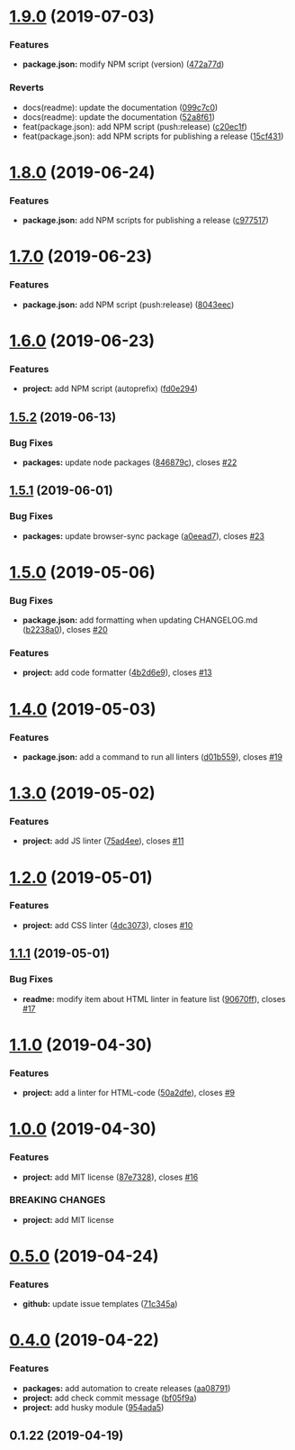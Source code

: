 <a name="1.9.0"></a>

# [1.9.0](https://github.com/ecmatonix/starter-website-lite/compare/v1.8.0...v1.9.0) (2019-07-03)

### Features

- **package.json:** modify NPM script (version) ([472a77d](https://github.com/ecmatonix/starter-website-lite/commit/472a77d))

### Reverts

- docs(readme): update the documentation ([099c7c0](https://github.com/ecmatonix/starter-website-lite/commit/099c7c0))
- docs(readme): update the documentation ([52a8f61](https://github.com/ecmatonix/starter-website-lite/commit/52a8f61))
- feat(package.json): add NPM script (push:release) ([c20ec1f](https://github.com/ecmatonix/starter-website-lite/commit/c20ec1f))
- feat(package.json): add NPM scripts for publishing a release ([15cf431](https://github.com/ecmatonix/starter-website-lite/commit/15cf431))

<a name="1.8.0"></a>

# [1.8.0](https://github.com/ecmatonix/starter-website-lite/compare/v1.7.0...v1.8.0) (2019-06-24)

### Features

- **package.json:** add NPM scripts for publishing a release ([c977517](https://github.com/ecmatonix/starter-website-lite/commit/c977517))

<a name="1.7.0"></a>

# [1.7.0](https://github.com/ecmatonix/starter-website-lite/compare/v1.6.0...v1.7.0) (2019-06-23)

### Features

- **package.json:** add NPM script (push:release) ([8043eec](https://github.com/ecmatonix/starter-website-lite/commit/8043eec))

<a name="1.6.0"></a>

# [1.6.0](https://github.com/ecmatonix/starter-website-lite/compare/v1.5.2...v1.6.0) (2019-06-23)

### Features

- **project:** add NPM script (autoprefix) ([fd0e294](https://github.com/ecmatonix/starter-website-lite/commit/fd0e294))

<a name="1.5.2"></a>

## [1.5.2](https://github.com/ecmatonix/starter-website-lite/compare/v1.5.1...v1.5.2) (2019-06-13)

### Bug Fixes

- **packages:** update node packages ([846879c](https://github.com/ecmatonix/starter-website-lite/commit/846879c)), closes [#22](https://github.com/ecmatonix/starter-website-lite/issues/22)

<a name="1.5.1"></a>

## [1.5.1](https://github.com/ecmatonix/starter-website-lite/compare/v1.5.0...v1.5.1) (2019-06-01)

### Bug Fixes

- **packages:** update browser-sync package ([a0eead7](https://github.com/ecmatonix/starter-website-lite/commit/a0eead7)), closes [#23](https://github.com/ecmatonix/starter-website-lite/issues/23)

<a name="1.5.0"></a>

# [1.5.0](https://github.com/ecmatonix/starter-website-lite/compare/v1.4.0...v1.5.0) (2019-05-06)

### Bug Fixes

- **package.json:** add formatting when updating CHANGELOG.md ([b2238a0](https://github.com/ecmatonix/starter-website-lite/commit/b2238a0)), closes [#20](https://github.com/ecmatonix/starter-website-lite/issues/20)

### Features

- **project:** add code formatter ([4b2d6e9](https://github.com/ecmatonix/starter-website-lite/commit/4b2d6e9)), closes [#13](https://github.com/ecmatonix/starter-website-lite/issues/13)

<a name="1.4.0"></a>

# [1.4.0](https://github.com/ecmatonix/starter-website-lite/compare/v1.3.0...v1.4.0) (2019-05-03)

### Features

- **package.json:** add a command to run all linters ([d01b559](https://github.com/ecmatonix/starter-website-lite/commit/d01b559)), closes [#19](https://github.com/ecmatonix/starter-website-lite/issues/19)

<a name="1.3.0"></a>

# [1.3.0](https://github.com/ecmatonix/starter-website-lite/compare/v1.2.0...v1.3.0) (2019-05-02)

### Features

- **project:** add JS linter ([75ad4ee](https://github.com/ecmatonix/starter-website-lite/commit/75ad4ee)), closes [#11](https://github.com/ecmatonix/starter-website-lite/issues/11)

<a name="1.2.0"></a>

# [1.2.0](https://github.com/ecmatonix/starter-website-lite/compare/v1.1.1...v1.2.0) (2019-05-01)

### Features

- **project:** add CSS linter ([4dc3073](https://github.com/ecmatonix/starter-website-lite/commit/4dc3073)), closes [#10](https://github.com/ecmatonix/starter-website-lite/issues/10)

<a name="1.1.1"></a>

## [1.1.1](https://github.com/ecmatonix/starter-website-lite/compare/v1.1.0...v1.1.1) (2019-05-01)

### Bug Fixes

- **readme:** modify item about HTML linter in feature list ([90670ff](https://github.com/ecmatonix/starter-website-lite/commit/90670ff)), closes [#17](https://github.com/ecmatonix/starter-website-lite/issues/17)

<a name="1.1.0"></a>

# [1.1.0](https://github.com/ecmatonix/starter-website-lite/compare/v1.0.0...v1.1.0) (2019-04-30)

### Features

- **project:** add a linter for HTML-code ([50a2dfe](https://github.com/ecmatonix/starter-website-lite/commit/50a2dfe)), closes [#9](https://github.com/ecmatonix/starter-website-lite/issues/9)

<a name="1.0.0"></a>

# [1.0.0](https://github.com/ecmatonix/starter-website-lite/compare/v0.5.0...v1.0.0) (2019-04-30)

### Features

- **project:** add MIT license ([87e7328](https://github.com/ecmatonix/starter-website-lite/commit/87e7328)), closes [#16](https://github.com/ecmatonix/starter-website-lite/issues/16)

### BREAKING CHANGES

- **project:** add MIT license

<a name="0.5.0"></a>

# [0.5.0](https://github.com/ecmatonix/starter-website-lite/compare/v0.4.0...v0.5.0) (2019-04-24)

### Features

- **github:** update issue templates ([71c345a](https://github.com/ecmatonix/starter-website-lite/commit/71c345a))

<a name="0.4.0"></a>

# [0.4.0](https://github.com/ecmatonix/starter-website-lite/compare/v0.1.22...v0.4.0) (2019-04-22)

### Features

- **packages:** add automation to create releases ([aa08791](https://github.com/ecmatonix/starter-website-lite/commit/aa08791))
- **project:** add check commit message ([bf05f9a](https://github.com/ecmatonix/starter-website-lite/commit/bf05f9a))
- **project:** add husky module ([954ada5](https://github.com/ecmatonix/starter-website-lite/commit/954ada5))

<a name="0.1.22"></a>

## 0.1.22 (2019-04-19)
